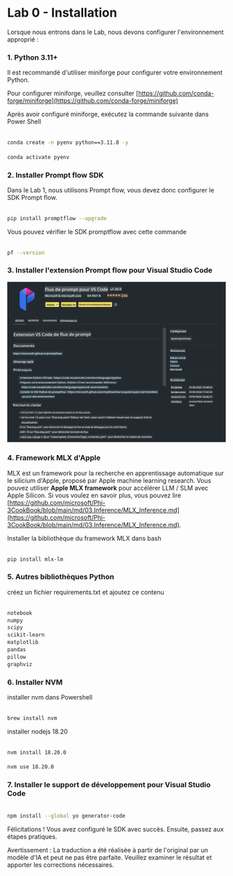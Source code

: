 # **Lab 0 - Installation**

Lorsque nous entrons dans le Lab, nous devons configurer l'environnement approprié :

### **1. Python 3.11+**

Il est recommandé d'utiliser miniforge pour configurer votre environnement Python.

Pour configurer miniforge, veuillez consulter [https://github.com/conda-forge/miniforge](https://github.com/conda-forge/miniforge)

Après avoir configuré miniforge, exécutez la commande suivante dans Power Shell

```bash

conda create -n pyenv python==3.11.8 -y

conda activate pyenv

```

### **2. Installer Prompt flow SDK**

Dans le Lab 1, nous utilisons Prompt flow, vous devez donc configurer le SDK Prompt flow.

```bash

pip install promptflow --upgrade

```

Vous pouvez vérifier le SDK promptflow avec cette commande

```bash

pf --version

```

### **3. Installer l'extension Prompt flow pour Visual Studio Code**

![pf](../../../../../../../translated_images/pf_ext.2830ee3df27421bce4a776ce6474a025c28f3886dac2272d60b70572a9a87040.fr.png)

### **4. Framework MLX d'Apple**

MLX est un framework pour la recherche en apprentissage automatique sur le silicium d'Apple, proposé par Apple machine learning research. Vous pouvez utiliser **Apple MLX framework** pour accélérer LLM / SLM avec Apple Silicon. Si vous voulez en savoir plus, vous pouvez lire [https://github.com/microsoft/Phi-3CookBook/blob/main/md/03.Inference/MLX_Inference.md](https://github.com/microsoft/Phi-3CookBook/blob/main/md/03.Inference/MLX_Inference.md).

Installer la bibliothèque du framework MLX dans bash

```bash

pip install mlx-lm

```

### **5. Autres bibliothèques Python**

créez un fichier requirements.txt et ajoutez ce contenu

```txt

notebook
numpy 
scipy 
scikit-learn 
matplotlib 
pandas 
pillow 
graphviz

```

### **6. Installer NVM**

installer nvm dans Powershell

```bash

brew install nvm

```

installer nodejs 18.20

```bash

nvm install 18.20.0

nvm use 18.20.0

```

### **7. Installer le support de développement pour Visual Studio Code**

```bash

npm install --global yo generator-code

```

Félicitations ! Vous avez configuré le SDK avec succès. Ensuite, passez aux étapes pratiques.

Avertissement : La traduction a été réalisée à partir de l'original par un modèle d'IA et peut ne pas être parfaite. 
Veuillez examiner le résultat et apporter les corrections nécessaires.